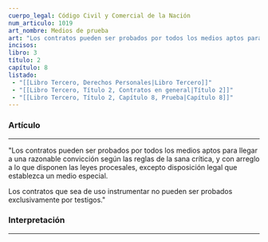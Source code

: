 ```yaml
---
cuerpo_legal: Código Civil y Comercial de la Nación
num_articulo: 1019
art_nombre: Medios de prueba
art: "Los contratos pueden ser probados por todos los medios aptos para llegar a una razonable convicción según las reglas de la sana crítica, y con arreglo a lo que disponen las leyes procesales, excepto disposición legal que establezca un medio especial.  Los contratos que sea de uso instrumentar no pueden ser probados exclusivamente por testigos."
incisos: 
libro: 3
título: 2
capítulo: 8
listado:
 - "[[Libro Tercero, Derechos Personales|Libro Tercero]]"
 - "[[Libro Tercero, Título 2, Contratos en general|Título 2]]"
 - "[[Libro Tercero, Título 2, Capítulo 8, Prueba|Capítulo 8]]"
---
```

### Artículo
---
"Los contratos pueden ser probados por todos los medios aptos para llegar a una razonable convicción según las reglas de la sana crítica, y con arreglo a lo que disponen las leyes procesales, excepto disposición legal que establezca un medio especial.  

Los contratos que sea de uso instrumentar no pueden ser probados exclusivamente por testigos."


### Interpretación
---
